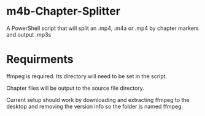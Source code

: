 # m4b-Chapter-Splitter
A PowerShell script that will split an .mp4, .m4a or .mp4 by chapter markers and output .mp3s

# Requirments
ffmpeg is required. Its directory will need to be set in the script.

Chapter files will be output to the source file directory.

Current setup should work by downloading and extracting ffmpeg to the desktop and removing the version info so the folder is named ffmpeg.
